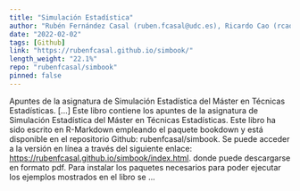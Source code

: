 ```yaml
---
title: "Simulación Estadística"
author: "Rubén Fernández Casal (ruben.fcasal@udc.es), Ricardo Cao (rcao@udc.es)"
date: "2022-02-02"
tags: [Github]
link: "https://rubenfcasal.github.io/simbook/"
length_weight: "22.1%"
repo: "rubenfcasal/simbook"
pinned: false
---
```


Apuntes de la asignatura de Simulación Estadística del Máster en Técnicas Estadísticas. [...] Este libro contiene los apuntes de la asignatura de Simulación Estadística del Máster en Técnicas Estadísticas. Este libro ha sido escrito en R-Markdown empleando el paquete bookdown y está disponible en el repositorio Github: rubenfcasal/simbook.
Se puede acceder a la versión en línea a través del siguiente enlace: https://rubenfcasal.github.io/simbook/index.html. donde puede descargarse en formato pdf. Para instalar los paquetes necesarios para poder ejecutar los ejemplos mostrados en el libro se ...
